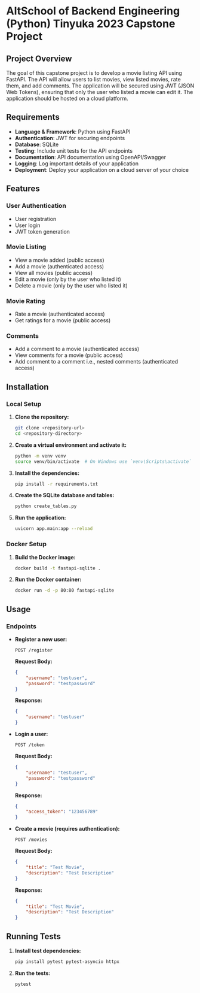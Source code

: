 # AltSchool of Backend Engineering (Python) Tinyuka 2023 Capstone Project

## Project Overview

The goal of this capstone project is to develop a movie listing API using FastAPI. The API will allow users to list movies, view listed movies, rate them, and add comments. The application will be secured using JWT (JSON Web Tokens), ensuring that only the user who listed a movie can edit it. The application should be hosted on a cloud platform.

## Requirements

- **Language & Framework**: Python using FastAPI
- **Authentication**: JWT for securing endpoints
- **Database**: SQLite
- **Testing**: Include unit tests for the API endpoints
- **Documentation**: API documentation using OpenAPI/Swagger
- **Logging**: Log important details of your application
- **Deployment**: Deploy your application on a cloud server of your choice

## Features

### User Authentication

- User registration
- User login
- JWT token generation

### Movie Listing

- View a movie added (public access)
- Add a movie (authenticated access)
- View all movies (public access)
- Edit a movie (only by the user who listed it)
- Delete a movie (only by the user who listed it)

### Movie Rating

- Rate a movie (authenticated access)
- Get ratings for a movie (public access)

### Comments

- Add a comment to a movie (authenticated access)
- View comments for a movie (public access)
- Add comment to a comment i.e., nested comments (authenticated access)

## Installation

### Local Setup

1. **Clone the repository:**

    ```sh
    git clone <repository-url>
    cd <repository-directory>
    ```

2. **Create a virtual environment and activate it:**

    ```sh
    python -m venv venv
    source venv/bin/activate  # On Windows use `venv\Scripts\activate`
    ```

3. **Install the dependencies:**

    ```sh
    pip install -r requirements.txt
    ```

4. **Create the SQLite database and tables:**

    ```sh
    python create_tables.py
    ```

5. **Run the application:**

    ```sh
    uvicorn app.main:app --reload
    ```

### Docker Setup

1. **Build the Docker image:**

    ```sh
    docker build -t fastapi-sqlite .
    ```

2. **Run the Docker container:**

    ```sh
    docker run -d -p 80:80 fastapi-sqlite
    ```

## Usage

### Endpoints

- **Register a new user:**

    ```http
    POST /register
    ```

    **Request Body:**

    ```json
    {
        "username": "testuser",
        "password": "testpassword"
    }
    ```

    **Response:**

    ```json
    {
        "username": "testuser"
    }
    ```

- **Login a user:**

    ```http
    POST /token
    ```

    **Request Body:**

    ```json
    {
        "username": "testuser",
        "password": "testpassword"
    }
    ```

    **Response:**

    ```json
    {
        "access_token": "123456789"
    }
    ```

- **Create a movie (requires authentication):**

    ```http
    POST /movies
    ```

    **Request Body:**

    ```json
    {
        "title": "Test Movie",
        "description": "Test Description"
    }
    ```

    **Response:**

    ```json
    {
        "title": "Test Movie",
        "description": "Test Description"
    }
    ```

## Running Tests

1. **Install test dependencies:**

    ```sh
    pip install pytest pytest-asyncio httpx
    ```

2. **Run the tests:**

    ```sh
    pytest
    ```